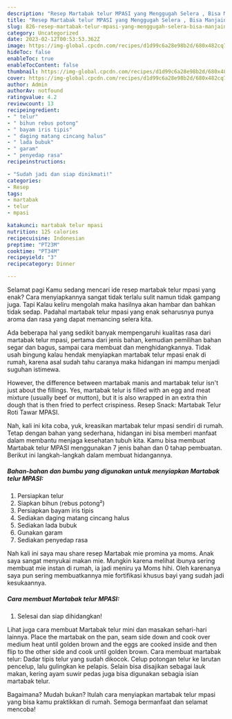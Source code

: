 ```yaml
---
description: "Resep Martabak telur MPASI yang Menggugah Selera , Bisa Manjain Lidah"
title: "Resep Martabak telur MPASI yang Menggugah Selera , Bisa Manjain Lidah"
slug: 826-resep-martabak-telur-mpasi-yang-menggugah-selera-bisa-manjain-lidah
category: Uncategorized
date: 2023-02-12T00:53:53.362Z
image: https://img-global.cpcdn.com/recipes/d1d99c6a28e98b2d/680x482cq70/martabak-telur-mpasi-foto-resep-utama.jpg
hideToc: false
enableToc: true
enableTocContent: false
thumbnail: https://img-global.cpcdn.com/recipes/d1d99c6a28e98b2d/680x482cq70/martabak-telur-mpasi-foto-resep-utama.jpg
cover: https://img-global.cpcdn.com/recipes/d1d99c6a28e98b2d/680x482cq70/martabak-telur-mpasi-foto-resep-utama.jpg
author: Admin
authorAv: notfound
ratingvalue: 4.2
reviewcount: 13
recipeingredient:
- " telur"
- " bihun rebus potong"
- " bayam iris tipis"
- " daging matang cincang halus"
- " lada bubuk"
- " garam"
- " penyedap rasa"
recipeinstructions:

- "Sudah jadi dan siap dinikmati!"
categories:
- Resep
tags:
- martabak
- telur
- mpasi

katakunci: martabak telur mpasi 
nutrition: 125 calories
recipecuisine: Indonesian
preptime: "PT23M"
cooktime: "PT34M"
recipeyield: "3"
recipecategory: Dinner

---
```



Selamat pagi Kamu sedang mencari ide resep martabak telur mpasi yang enak? Cara menyiapkannya sangat tidak terlalu sulit namun tidak gampang juga. Tapi Kalau keliru mengolah maka hasilnya akan hambar dan bahkan tidak sedap. Padahal martabak telur mpasi yang enak seharusnya punya aroma dan rasa yang dapat memancing selera kita.


Ada beberapa hal yang sedikit banyak mempengaruhi kualitas rasa dari martabak telur mpasi, pertama dari jenis bahan, kemudian pemilihan bahan segar dan bagus, sampai cara membuat dan menghidangkannya. Tidak usah bingung kalau hendak menyiapkan martabak telur mpasi enak di rumah, karena asal sudah tahu caranya maka hidangan ini mampu menjadi suguhan istimewa.

However, the difference between martabak manis and martabak telur isn&#39;t just about the fillings. Yes, martabak telur is filled with an egg and meat mixture (usually beef or mutton), but it is also wrapped in an extra thin dough that is then fried to perfect crispiness. Resep Snack: Martabak Telur Roti Tawar MPASI.


Nah, kali ini kita coba, yuk, kreasikan martabak telur mpasi sendiri di rumah. Tetap dengan bahan yang sederhana, hidangan ini bisa memberi manfaat dalam membantu menjaga kesehatan tubuh kita. Kamu bisa membuat Martabak telur MPASI menggunakan 7 jenis bahan dan 0 tahap pembuatan. Berikut ini langkah-langkah dalam membuat hidangannya.

<!--inarticleads1-->

##### Bahan-bahan dan bumbu yang digunakan untuk menyiapkan Martabak telur MPASI:

1. Persiapkan  telur
1. Siapkan  bihun (rebus potong²)
1. Persiapkan  bayam iris tipis
1. Sediakan  daging matang cincang halus
1. Sediakan  lada bubuk
1. Gunakan  garam
1. Sediakan  penyedap rasa


Nah kali ini saya mau share resep Martabak mie promina ya moms. Anak saya sangat menyukai makan mie. Mungkin karena melihat ibunya sering membuat mie instan di rumah, ia jadi meniru ya Moms hihi. Oleh karenanya saya pun sering membuatkannya mie fortifikasi khusus bayi yang sudah jadi kesukaannya. 

<!--inarticleads2-->

##### Cara membuat Martabak telur MPASI:


1. Selesai dan siap dihidangkan!

Lihat juga cara membuat Martabak telur mini dan masakan sehari-hari lainnya. Place the martabak on the pan, seam side down and cook over medium heat until golden brown and the eggs are cooked inside and then flip to the other side and cook until golden brown. Cara membuat martabak telur: Dadar tipis telur yang sudah dikocok. Celup potongan telur ke larutan pencelup, lalu gulingkan ke pelapis. Selain bisa disajikan sebagai lauk makan, kering ayam suwir pedas juga bisa digunakan sebagia isian martabak telur. 

Bagaimana? Mudah bukan? Itulah cara menyiapkan martabak telur mpasi yang bisa kamu praktikkan di rumah. Semoga bermanfaat dan selamat mencoba!
